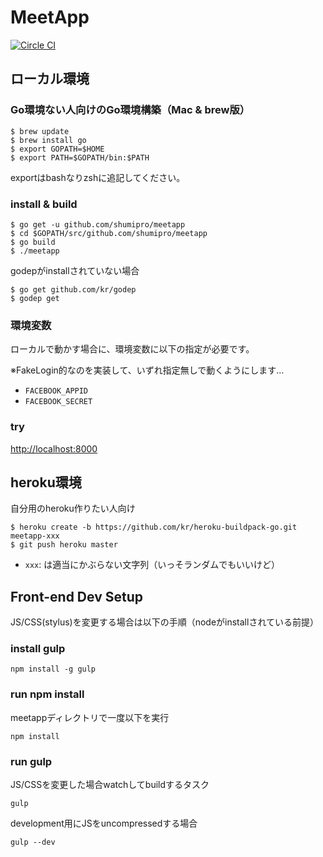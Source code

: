 MeetApp
==============

[![Circle CI](https://circleci.com/gh/shumipro/meetapp.svg?style=svg)](https://circleci.com/gh/shumipro/meetapp)

## ローカル環境

### Go環境ない人向けのGo環境構築（Mac & brew版）

```
$ brew update
$ brew install go
$ export GOPATH=$HOME
$ export PATH=$GOPATH/bin:$PATH
```

exportはbashなりzshに追記してください。

### install & build

```
$ go get -u github.com/shumipro/meetapp
$ cd $GOPATH/src/github.com/shumipro/meetapp
$ go build
$ ./meetapp
```

godepがinstallされていない場合 

```
$ go get github.com/kr/godep
$ godep get
```

### 環境変数

ローカルで動かす場合に、環境変数に以下の指定が必要です。

※FakeLogin的なのを実装して、いずれ指定無しで動くようにします...

- `FACEBOOK_APPID`
- `FACEBOOK_SECRET`

### try

[http://localhost:8000](http://localhost:8000)

## heroku環境

自分用のheroku作りたい人向け

```
$ heroku create -b https://github.com/kr/heroku-buildpack-go.git meetapp-xxx
$ git push heroku master
```

- `xxx`: は適当にかぶらない文字列（いっそランダムでもいいけど）

## Front-end Dev Setup

JS/CSS(stylus)を変更する場合は以下の手順（nodeがinstallされている前提）

### install gulp

```
npm install -g gulp
```

### run npm install
meetappディレクトリで一度以下を実行
```
npm install
```

### run gulp
JS/CSSを変更した場合watchしてbuildするタスク
```
gulp
```

development用にJSをuncompressedする場合
```
gulp --dev
```
